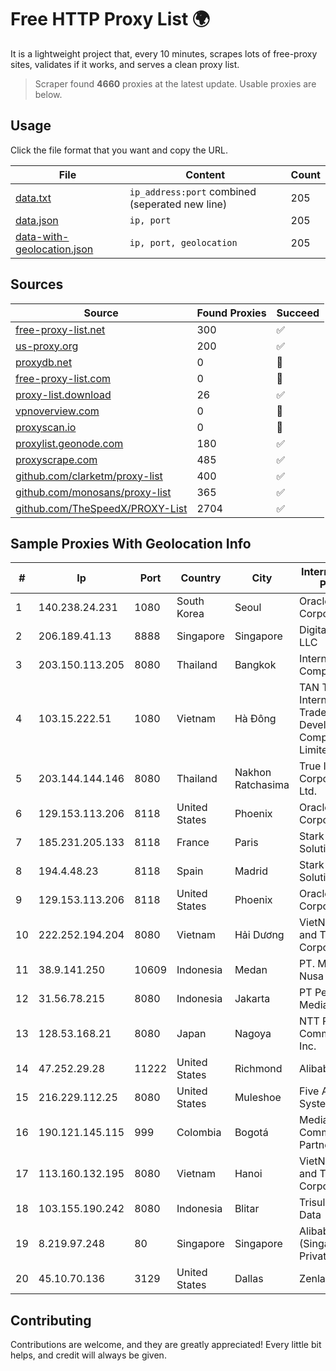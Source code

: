 
# Free HTTP Proxy List 🌍

It is a lightweight project that, every 10 minutes, scrapes lots of free-proxy sites, validates if it works, and serves a clean proxy list.


> Scraper found **4660** proxies at the latest update. Usable proxies are below.

## Usage

Click the file format that you want and copy the URL.


|File|Content|Count|
|----|-------|-----|
|[data.txt](https://raw.githubusercontent.com/themiralay/Proxy-List-World/master/data.txt)|`ip_address:port` combined (seperated new line)|205|
|[data.json](https://raw.githubusercontent.com/themiralay/Proxy-List-World/master/data.json)|`ip, port`|205|
|[data-with-geolocation.json](https://raw.githubusercontent.com/themiralay/Proxy-List-World/master/data-with-geolocation.json)|`ip, port, geolocation`|205|

## Sources

|Source|Found Proxies|Succeed|
|------|-------------|-------|
|[free-proxy-list.net](https://free-proxy-list.net)|300|✅|
|[us-proxy.org](https://www.us-proxy.org)|200|✅|
|[proxydb.net](http://proxydb.net)|0|🚫|
|[free-proxy-list.com](https://free-proxy-list.com/?page=&port=&type%5B%5D=http&type%5B%5D=https&up_time=0&search=Search)|0|🚫|
|[proxy-list.download](https://www.proxy-list.download/HTTP)|26|✅|
|[vpnoverview.com](https://vpnoverview.com/privacy/anonymous-browsing/free-proxy-servers)|0|🚫|
|[proxyscan.io](https://www.proxyscan.io)|0|🚫|
|[proxylist.geonode.com](https://proxylist.geonode.com/api/proxy-list?limit=300&page=1&sort_by=lastChecked&sort_type=desc&protocols=http,https)|180|✅|
|[proxyscrape.com](https://api.proxyscrape.com/v2/?request=displayproxies&protocol=http&timeout=10000&country=all&ssl=all&anonymity=all)|485|✅|
|[github.com/clarketm/proxy-list](https://raw.githubusercontent.com/clarketm/proxy-list/master/proxy-list-raw.txt)|400|✅|
|[github.com/monosans/proxy-list](https://raw.githubusercontent.com/monosans/proxy-list/main/proxies/http.txt)|365|✅|
|[github.com/TheSpeedX/PROXY-List](https://raw.githubusercontent.com/TheSpeedX/PROXY-List/master/http.txt)|2704|✅|


## Sample Proxies With Geolocation Info

|#|Ip|Port|Country|City|Internet Service Provider|
|-|--|----|-------|----|-------------------------|
|1|140.238.24.231|1080|South Korea|Seoul|Oracle Corporation|
|2|206.189.41.13|8888|Singapore|Singapore|DigitalOcean, LLC|
|3|203.150.113.205|8080|Thailand|Bangkok|Internet Thailand Company Ltd.|
|4|103.15.222.51|1080|Vietnam|Hà Đông|TAN Thanh AN International Trade Development Company Limited|
|5|203.144.144.146|8080|Thailand|Nakhon Ratchasima|True Internet Corporation CO. Ltd.|
|6|129.153.113.206|8118|United States|Phoenix|Oracle Corporation|
|7|185.231.205.133|8118|France|Paris|Stark Industries Solutions LTD|
|8|194.4.48.23|8118|Spain|Madrid|Stark Industries Solutions LTD|
|9|129.153.113.206|8118|United States|Phoenix|Oracle Corporation|
|10|222.252.194.204|8080|Vietnam|Hải Dương|VietNam Post and Telecom Corporation|
|11|38.9.141.250|10609|Indonesia|Medan|PT. Media Antar Nusa|
|12|31.56.78.215|8080|Indonesia|Jakarta|PT Perwira Media Solusi|
|13|128.53.168.21|8080|Japan|Nagoya|NTT PC Communications, Inc.|
|14|47.252.29.28|11222|United States|Richmond|Alibaba.com LLC|
|15|216.229.112.25|8080|United States|Muleshoe|Five Area Systems, LLC|
|16|190.121.145.115|999|Colombia|Bogotá|Media Commerce Partners S.A|
|17|113.160.132.195|8080|Vietnam|Hanoi|VietNam Post and Telecom Corporation|
|18|103.155.190.242|8080|Indonesia|Blitar|Trisula Media Data|
|19|8.219.97.248|80|Singapore|Singapore|Alibaba Cloud (Singapore) Private Limited|
|20|45.10.70.136|3129|United States|Dallas|Zenlayer Inc|



## Contributing

Contributions are welcome, and they are greatly appreciated! Every
little bit helps, and credit will always be given.

